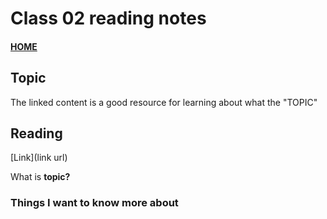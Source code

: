 # Class 02 reading notes

#### [HOME](https://cesarderio.github.io/reading-notes/)

## Topic

The linked content is a good resource for learning about what the "TOPIC"

## Reading

[Link](link url)

What is **topic?**

### Things I want to know more about
